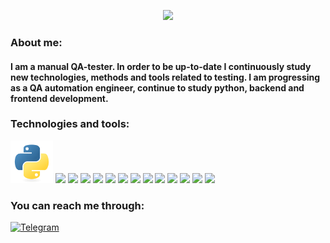 <p align="center">
  <a href="https://git.io/typing-svg">
    <img src="https://readme-typing-svg.demolab.com?font=Jersey+15&lines=Hi+there!+I%60m+Yar+%3A%29%0AWelcome+to+my+Github!&center=true&multiline=true&width=435&height=60">
  </a>
</p>

### About me: 
#### I am a manual QA-tester. In order to be up-to-date I continuously study new technologies, methods and tools related to testing. I am progressing as a QA automation engineer, continue to study python, backend and frontend development.


###  Technologies and tools:
[<img src="https://raw.githubusercontent.com/devicons/devicon/master/icons/python/python-original.svg" height="68">](https://www.python.org/)
[<img src="https://user-images.githubusercontent.com/125588671/270274240-0b2a1a7a-58a1-4d02-85eb-f0490384cd7f.png" height="60">](https://developer.chrome.com/docs/devtools/)
[<img src="https://user-images.githubusercontent.com/125588671/270273375-4f4ca48b-1302-431a-a02e-75ce20173789.svg" height="60">](https://www.jetbrains.com/ru-ru/pycharm/)
[<img src="https://user-images.githubusercontent.com/125588671/270273298-7df7439a-85ec-401b-b4e4-10dd87113ead.svg" height="60">](https://code.visualstudio.com/)
[<img src="https://user-images.githubusercontent.com/125588671/270274245-3a66a88f-2788-4cab-a0b8-b89863932bd3.png" height="60">](https://docs.pytest.org/en/7.4.x//)
[<img src="https://user-images.githubusercontent.com/125588671/270274251-12f6bf28-419c-4c34-8b34-8f1c129cb61b.png" height="60">](https://github.com/yashaka/selene)
[<img src="https://user-images.githubusercontent.com/125588671/270273340-0fe26f6c-0682-40e2-afcc-940e1571fb97.svg" height="60">](https://github.com/aaoshepkov)
[<img src="https://user-images.githubusercontent.com/125588671/270273316-ffcef045-2e3b-4528-a211-baa16e5475f1.svg" height="60">](https://www.postman.com/)
[<img src="https://user-images.githubusercontent.com/125588671/270273394-79fb6e1a-e10c-4e8f-8fef-23a902eb6546.svg" height="60">](https://swagger.io/)
[<img src="https://user-images.githubusercontent.com/125588671/270273370-5b4f24c6-187b-44eb-bd6e-fd035d819f05.svg" height="60">](https://www.postgresql.org/)
[<img src="https://user-images.githubusercontent.com/125588671/270273337-e7e19966-0ab7-48af-853a-eaa3a1025c85.svg" height="60">](https://www.atlassian.com/ru/software/confluence)
[<img src="https://user-images.githubusercontent.com/125588671/270273360-c7a2539e-3458-48c8-8830-93c87150438e.svg" height="60">](https://www.atlassian.com/ru/software/jira)
[<img src="https://user-images.githubusercontent.com/125588671/270274247-ae22508b-4487-4e4c-b837-f9224091edd9.png" height="60">](https://qase.io/)
[<img src="https://user-images.githubusercontent.com/125588671/270273326-1bea1010-d113-46fb-84f6-9899c9bda888.svg" height="60">](https://miro.com/app/dashboard/)


### You can reach me through:
[![Telegram](https://img.shields.io/badge/Telegram-2CA5E0?style=for-the-badge&logo=telegram&logoColor=white)](https://t.me/Yakorchak)
